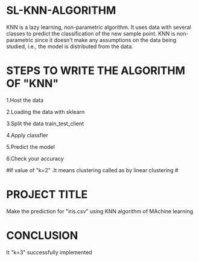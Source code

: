# SL-KNN-ALGORITHM
KNN is a lazy learning, non-parametric algorithm. It uses data with several classes to predict the classification of the new sample point. KNN is non-parametric since it doesn't make any assumptions on the data being studied, i.e., the model is distributed from the data.
# STEPS TO WRITE THE ALGORITHM OF "KNN"
1.Host the data

2.Loading the data with sklearn

3.Split the data train_test_client

4.Apply classfier

5.Predict the model

6.Check your accuracy

#If value of "k=2" .It means clustering called as by linear clustering #
# PROJECT TITLE

Make the prediction for "iris.csv" using KNN algorithm of MAchine learning
# CONCLUSION

It "k=3" successfully implemented
